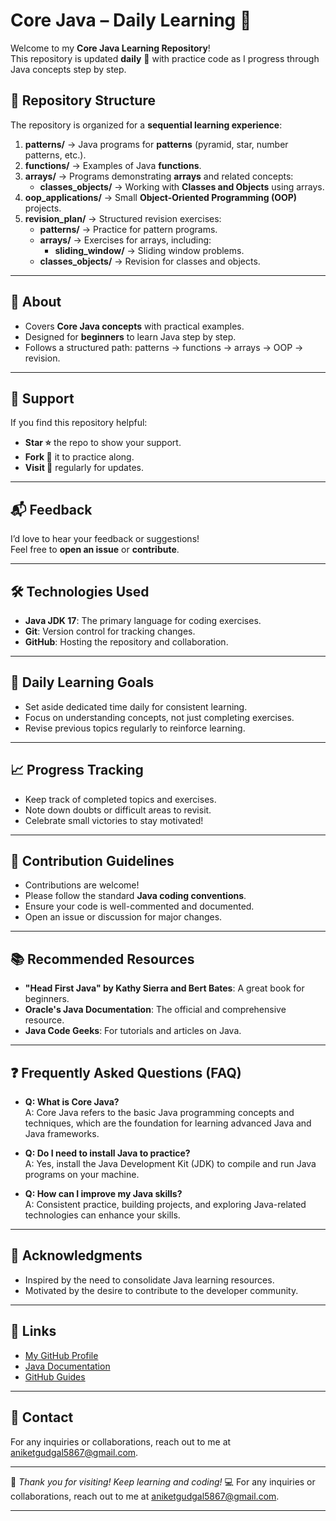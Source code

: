 # Core Java – Daily Learning 🚀

Welcome to my **Core Java Learning Repository**!  
This repository is updated **daily** 📅 with practice code as I progress through Java concepts step by step.  

## 📂 Repository Structure
The repository is organized for a **sequential learning experience**:  

1. **patterns/** → Java programs for **patterns** (pyramid, star, number patterns, etc.).  
2. **functions/** → Examples of Java **functions**.  
3. **arrays/** → Programs demonstrating **arrays** and related concepts:  
   - **classes_objects/** → Working with **Classes and Objects** using arrays.  
4. **oop_applications/** → Small **Object-Oriented Programming (OOP)** projects.  
5. **revision_plan/** → Structured revision exercises:  
   - **patterns/** → Practice for pattern programs.  
   - **arrays/** → Exercises for arrays, including:  
     - **sliding_window/** → Sliding window problems.  
   - **classes_objects/** → Revision for classes and objects.  

---

## 📌 About
- Covers **Core Java concepts** with practical examples.  
- Designed for **beginners** to learn Java step by step.  
- Follows a structured path: patterns → functions → arrays → OOP → revision.  

---

## 🌟 Support
If you find this repository helpful:  
- **Star ⭐** the repo to show your support.  
- **Fork 🍴** it to practice along.  
- **Visit 🔁** regularly for updates.  

---

## 📬 Feedback
I’d love to hear your feedback or suggestions!  
Feel free to **open an issue** or **contribute**.  

---

## 🛠️ Technologies Used
- **Java JDK 17**: The primary language for coding exercises.  
- **Git**: Version control for tracking changes.  
- **GitHub**: Hosting the repository and collaboration.  

---

## 📅 Daily Learning Goals
- Set aside dedicated time daily for consistent learning.  
- Focus on understanding concepts, not just completing exercises.  
- Revise previous topics regularly to reinforce learning.  

---

## 📈 Progress Tracking
- Keep track of completed topics and exercises.  
- Note down doubts or difficult areas to revisit.  
- Celebrate small victories to stay motivated!  

---

## 🤝 Contribution Guidelines
- Contributions are welcome!  
- Please follow the standard **Java coding conventions**.  
- Ensure your code is well-commented and documented.  
- Open an issue or discussion for major changes.  

---

## 📚 Recommended Resources
- **"Head First Java" by Kathy Sierra and Bert Bates**: A great book for beginners.  
- **Oracle's Java Documentation**: The official and comprehensive resource.  
- **Java Code Geeks**: For tutorials and articles on Java.  

---

## ❓ Frequently Asked Questions (FAQ)
- **Q: What is Core Java?**  
  A: Core Java refers to the basic Java programming concepts and techniques, which are the foundation for learning advanced Java and Java frameworks.

- **Q: Do I need to install Java to practice?**  
  A: Yes, install the Java Development Kit (JDK) to compile and run Java programs on your machine.

- **Q: How can I improve my Java skills?**  
  A: Consistent practice, building projects, and exploring Java-related technologies can enhance your skills.

---

## 👥 Acknowledgments
- Inspired by the need to consolidate Java learning resources.  
- Motivated by the desire to contribute to the developer community.  

---

## 🔗 Links
- [My GitHub Profile](https://github.com/Aniketgudgal)  
- [Java Documentation](https://docs.oracle.com/en/java/)  
- [GitHub Guides](https://guides.github.com/)  

---

## 📩 Contact
For any inquiries or collaborations, reach out to me at [aniketgudgal5867@gmail.com](mailto:aniketgudgal5867@gmail.com).

---

🔔 *Thank you for visiting! Keep learning and coding!* 💻
For any inquiries or collaborations, reach out to me at [aniketgudgal5867@gmail.com](mailto:aniketgudgal5867@gmail.com).

---